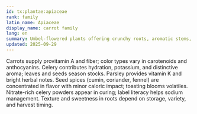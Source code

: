 ```yaml
---
id: tx:plantae:apiaceae
rank: family
latin_name: Apiaceae
display_name: carrot family
lang: en
summary: Umbel-flowered plants offering crunchy roots, aromatic stems, leafy herbs, and spice seeds; this node spans mirepoix vegetables and seed spices like cumin and coriander.
updated: 2025-09-29
---
```


Carrots supply provitamin A and fiber; color types vary in carotenoids and anthocyanins. Celery contributes hydration, potassium, and distinctive aroma; leaves and seeds season stocks. Parsley provides vitamin K and bright herbal notes. Seed spices (cumin, coriander, fennel) are concentrated in flavor with minor caloric impact; toasting blooms volatiles. Nitrate-rich celery powders appear in curing; label literacy helps sodium management. Texture and sweetness in roots depend on storage, variety, and harvest timing.
